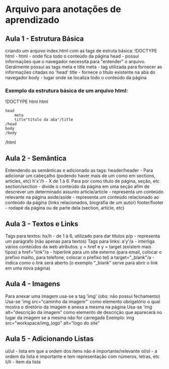 # Arquivo para anotações de aprendizado
## Aula 1 - Estrutura Básica
criando um arquivo index.html com as tags de estruta básica:
 !DOCTYPE html - 
 html - onde fica todo o conteúdo da página
    head - possui informações que o navegador necessita para "entender" o arquivo. Geralmente possui as tags meta e title
        meta - tag utilizada para fornecer as informações citadas no 'head'
        title - fornece o título existente na aba do navegador
    body - lugar onde se localiza todo o conteúdo da página

### Exemplo da estrutura básica de um arquivo html:
!DOCTYPE html 
html

    head
        meta
        title"título da aba"/title
    /head
    body
    /body
/html


## Aula 2 - Semântica
Entendendo as semânticas e adicionado as tags:
 header/header -  Para adicionar um cabeçalho (podendo haver mais de um como em sections, articles, etc)
 h'x'/h - X de 1 à 6. Para por como título de página, seção, etc
 section/section - divide o conteúdo da página em uma seção afim de descrever um determinado assunto
 article/article - representa um conteúdo relevante na página
 aside/aside - representa um conteúdo relacionado ao conteúdo da página (links relacionados, biografia de um autor)
 footer/footer - rodapé da página ou de parte dela (section, article, etc)
  

## Aula 3 - Textos e Links
Tags para textos:
 hx/h - de 1 à 6, utilizado para dar títulos
 p/p - representa um parágrafo (não apenas para textos)
Tags para links:
 a'y'/a - interliga vários conteúdos da web
     atributos: y = href e y = target (existem mais tipos)
     a href="link"/a - hiperlink para um site externo (para email, colocar o prefixo mailto, para telefone, colocar o prefixo tel)
     a target="_blank"/a - indica como o link será aberto (o exemplo "_blank" serve para abrir o link em uma nova página)


## Aula 4 - Imagens
Para anexar uma imagem usa-se a tag 'img' (obs: não possui fechamento)
Usa-se 'img src="caminho da imagem"' como elemento obrigatório o qual mostra o diretório da imagem e anexa a mesma na página
Usa-se 'img alt="descrição da imagem" como elemento de descrição que aparecerá no lugar da imagem se a mesma não for carregada
Exemplo:
img src="workspace/img_logo" alt="logo do site"

## Aula 5 - Adicionando Listas
ul/ul - lista em que a ordem dos itens não é importante/relevante
ol/ol - a ordem da lista é importante e tem representação com números, letras, etc
li/li - item da lista